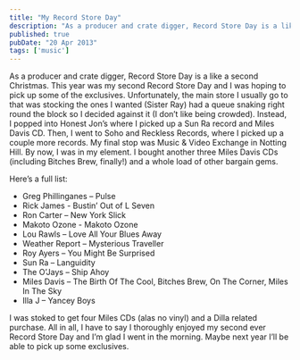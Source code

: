 ```yaml
---
title: "My Record Store Day"
description: "As a producer and crate digger, Record Store Day is a like a second Christmas."
published: true
pubDate: "20 Apr 2013"
tags: ['music']
---
```


As a producer and crate digger, Record Store Day is a like a second Christmas. This year was my second Record Store Day and I was hoping to pick up some of the exclusives. Unfortunately, the main store I usually go to that was stocking the ones I wanted (Sister Ray) had a queue snaking right round the block so I decided against it (I don’t like being crowded). Instead, I popped into Honest Jon’s where I picked up a Sun Ra record and Miles Davis CD. Then, I went to Soho and Reckless Records, where I picked up a couple more records. My final stop was Music & Video Exchange in Notting Hill. By now, I was in my element. I bought another three Miles Davis CDs (including Bitches Brew, finally!) and a whole load of other bargain gems.

Here’s a full list:

- Greg Phillinganes – Pulse
- Rick James - Bustin’ Out of L Seven
- Ron Carter – New York Slick
- Makoto Ozone - Makoto Ozone
- Lou Rawls – Love All Your Blues Away
- Weather Report – Mysterious Traveller
- Roy Ayers – You Might Be Surprised
- Sun Ra – Languidity
- The O’Jays – Ship Ahoy
- Miles Davis – The Birth Of The Cool, Bitches Brew, On The Corner, Miles In The Sky
- Illa J – Yancey Boys

I was stoked to get four Miles CDs (alas no vinyl) and a Dilla related purchase. All in all, I have to say I thoroughly enjoyed my second ever Record Store Day and I’m glad I went in the morning. Maybe next year I’ll be able to pick up some exclusives.
